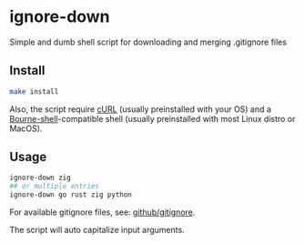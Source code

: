 # ignore-down

Simple and dumb shell script for downloading and merging .gitignore files

## Install

```bash
make install
```

Also, the script require [cURL](https://curl.se/) (usually preinstalled with your OS)
and a [Bourne-shell](https://en.wikipedia.org/wiki/Bourne_shell)-compatible shell (usually preinstalled with most Linux distro or MacOS).

## Usage

```bash
ignore-down zig
## or multiple entries
ignore-down go rust zig python
```

For available gitignore files, see: [github/gitignore](https://github.com/github/gitignore).

The script will auto capitalize input arguments.
